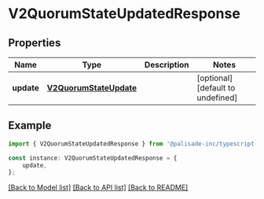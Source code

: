 # V2QuorumStateUpdatedResponse


## Properties

Name | Type | Description | Notes
------------ | ------------- | ------------- | -------------
**update** | [**V2QuorumStateUpdate**](V2QuorumStateUpdate.md) |  | [optional] [default to undefined]

## Example

```typescript
import { V2QuorumStateUpdatedResponse } from '@palisade-inc/typescript-sdk';

const instance: V2QuorumStateUpdatedResponse = {
    update,
};
```

[[Back to Model list]](../README.md#documentation-for-models) [[Back to API list]](../README.md#documentation-for-api-endpoints) [[Back to README]](../README.md)
